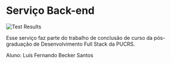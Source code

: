 # Serviço Back-end
![Test Results](https://github.com/luis-becker/tcc-pos-backend/actions/workflows/test.yml/badge.svg)

Esse serviço faz parte do trabalho de conclusão de curso da pós-graduação de Desenvolvimento Full Stack da PUCRS.

Aluno: Luís Fernando Becker Santos
